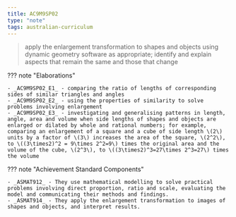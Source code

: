```yaml
---
title: AC9M9SP02
type: "note"
tags: australian-curriculum
---
```




> apply the enlargement transformation to shapes and objects using dynamic geometry software as appropriate; identify and explain aspects that remain the same and those that change

??? note "Elaborations"

	- _AC9M9SP02_E1_ - comparing the ratio of lengths of corresponding sides of similar triangles and angles
	- _AC9M9SP02_E2_ - using the properties of similarity to solve problems involving enlargement
	- _AC9M9SP02_E3_ - investigating and generalising patterns in length, angle, area and volume when side lengths of shapes and objects are enlarged or dilated by whole and rational numbers; for example, comparing an enlargement of a square and a cube of side length \(2\) units by a factor of \(3\) increases the area of the square, \(2^2\), to \((3\times2)^2 = 9\times 2^2=9\) times the original area and the volume of the cube, \(2^3\), to \((3\times2)^3=27\times 2^3=27\) times the volume
??? note "Achievement Standard Components"

	- _ASMAT912_ - They use mathematical modelling to solve practical problems involving direct proportion, ratio and scale, evaluating the model and communicating their methods and findings.
	- _ASMAT914_ - They apply the enlargement transformation to images of shapes and objects, and interpret results.


